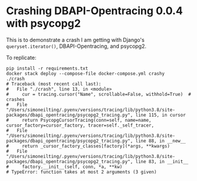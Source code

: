 # Crashing DBAPI-Opentracing 0.0.4 with psycopg2

This is to demonstrate a crash I am getting with Django's
`queryset.iterator()`, DBAPI-Opentracing, and psycopg2.

To replicate:

```
pip install -r requirements.txt
docker stack deploy --compose-file docker-compose.yml crashy
./crash
# Traceback (most recent call last):
#   File "./crash", line 13, in <module>
#     cur = tracing.cursor("Name", scrollable=False, withhold=True)  # crashes
#   File "/Users/simoneilting/.pyenv/versions/tracing/lib/python3.8/site-packages/dbapi_opentracing/psycopg2_tracing.py", line 115, in cursor
#     return PsycopgCursorTracing(conn=self, name=name, cursor_factory=cursor_factory, tracer=self._self_tracer,
#   File "/Users/simoneilting/.pyenv/versions/tracing/lib/python3.8/site-packages/dbapi_opentracing/psycopg2_tracing.py", line 88, in __new__
#     return _cursor_factory_classes[factory](*args, **kwargs)
#   File "/Users/simoneilting/.pyenv/versions/tracing/lib/python3.8/site-packages/dbapi_opentracing/psycopg2_tracing.py", line 83, in __init__
#     factory.__init__(self, conn, *a, **kw)
# TypeError: function takes at most 2 arguments (3 given)
```
